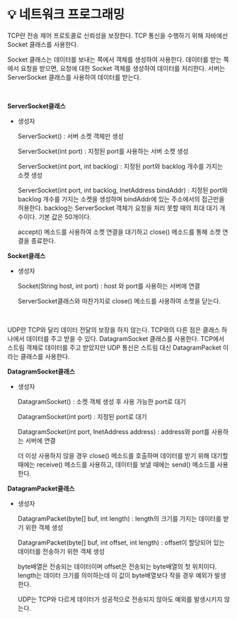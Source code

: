 # 💡 **네트워크 프로그래밍**

TCP란 전송 제어 프로토콜로 신뢰성을 보장한다. TCP 통신을 수행하기 위해 자바에선 Socket 클래스를 사용한다.

Socket 클래스는 데이터를 보내는 쪽에서 객체를 생성하여 사용한다. 데이터를 받는 쪽에서 요청을 받으면, 요청에 대한 Socket 객체를 생성하여 데이터를 처리한다. 서버는 ServerSocket 클래스를 사용하여 데이터를 받는다.

<br>

**ServerSocket클래스**

- 생성자

  ServerSocket() : 서버 소켓 객체만 생성

  ServerSocket(int port) : 지정된 port를 사용하는 서버 소켓 생성

  ServerSocket(int port, int backlog) : 지정된 port와 backlog 개수를 가지는 소켓 생성

  ServerSocket(int port, int backlog, InetAddress bindAddr) : 지정된 port와 backlog 개수를 가지는 소켓을 생성하며 bindAddr에 있는 주소에서의 접근만을 허용한다. backlog는 ServerSocket 객체가 요청을 처리 못할 때의 최대 대기 개수이다. 기본 값은 50개이다.

  accept() 메소드를 사용하여 소켓 연결을 대기하고 close() 메소드를 통해 소켓 연결을 종료한다.



**Socket클래스**

- 생성자

  Socket(String host, int port) : host 와 port를 사용하는 서버에 연결

  ServerSocket클래스와 마찬가지로 close() 메소드를 사용하여 소켓을 닫는다.


<br>

UDP란 TCP와 달리 데이터 전달의 보장을 하지 않는다. TCP와의 다른 점은 클래스 하나에서 데이터를 주고 받을 수 있다. DatagramSocket 클래스를 사용한다. TCP에서 스트림 객체로 데이터를 주고 받았지만 UDP 통신은 스트림 대신 DatagramPacket 이라는 클래스를 사용한다.

**DatagramSocket클래스**

- 생성자

  DatagramSocket() : 소켓 객체 생성 후 사용 가능한 port로 대기

  DatagramSocket(int port) : 지정된 port로 대기

  DatagramSocket(int port, InetAddress address) : address와 port를 사용하는 서버에 연결

  더 이상 사용하지 않을 경우 close() 메소드를 호출하며 데이터를 받기 위해 대기할 때에는 receive() 메소드를 사용하고, 데이터를 보낼 때에는 send() 메소드를 사용한다.



**DatagramPacket클래스**

- 생성자

  DatagramPacket(byte[] buf, int length) : length의 크기를 가지는 데이터를 받기 위한 객체 생성

  DatagramPacket(byte[] buf, int offset, int length) : offset이 할당되어 있는 데이터를 전송하기 위한 객체 생성

  byte배열은 전송되는 데이터이며 offset은 전송되는 byte배열의 첫 위치이다. length는 데이터 크기를 의미하는데 이 값이 byte배열보다 작을 경우 예외가 발생한다.

  UDP는 TCP와 다르게 데이터가 성공적으로 전송되지 않아도 예외를 발생시키지 않는다.